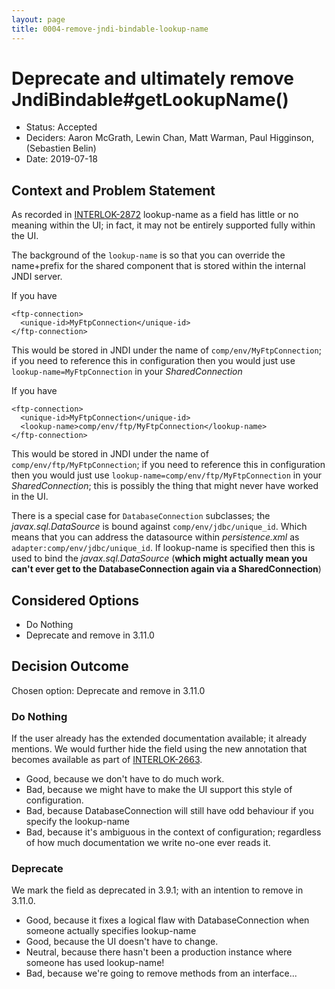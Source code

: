 ```yaml
---
layout: page
title: 0004-remove-jndi-bindable-lookup-name
---
```

# Deprecate and ultimately remove JndiBindable#getLookupName()

* Status: Accepted
* Deciders: Aaron McGrath, Lewin Chan, Matt Warman, Paul Higginson, (Sebastien Belin)
* Date: 2019-07-18


## Context and Problem Statement

As recorded in [INTERLOK-2872](https://adaptris.atlassian.net/browse/INTERLOK-2872) lookup-name as a field has little or no meaning within the UI; in fact, it may not be entirely supported fully within the UI.

The background of the `lookup-name` is so that you can override the name+prefix for the shared component that is stored within the internal JNDI server. 

If you have

```
<ftp-connection>
  <unique-id>MyFtpConnection</unique-id>
</ftp-connection>
```
This would be stored in JNDI under the name of `comp/env/MyFtpConnection`; if you need to reference this in configuration then you would just use `lookup-name=MyFtpConnection` in your _SharedConnection_

If you have

```
<ftp-connection>
  <unique-id>MyFtpConnection</unique-id>
  <lookup-name>comp/env/ftp/MyFtpConnection</lookup-name>
</ftp-connection>
```

This would be stored in JNDI under the name of `comp/env/ftp/MyFtpConnection`; if you need to reference this in configuration then you would just use `lookup-name=comp/env/ftp/MyFtpConnection` in your _SharedConnection_; this is possibly the thing that might never have worked in the UI.

There is a special case for `DatabaseConnection` subclasses; the _javax.sql.DataSource_ is bound against `comp/env/jdbc/unique_id`. Which means that you can address the datasource within _persistence.xml_ as `adapter:comp/env/jdbc/unique_id`. If lookup-name is specified then this is used to bind the _javax.sql.DataSource_ (__which might actually mean you can't ever get to the DatabaseConnection again via a SharedConnection__)

## Considered Options

* Do Nothing
* Deprecate and remove in 3.11.0

## Decision Outcome

Chosen option: Deprecate and remove in 3.11.0

### Do Nothing

If the user already has the extended documentation available; it already mentions.
We would further hide the field using the new annotation that becomes available as part of [INTERLOK-2663](https://adaptris.atlassian.net/browse/INTERLOK-2663).

* Good, because we don't have to do much work.
* Bad, because we might have to make the UI support this style of configuration.
* Bad, because DatabaseConnection will still have odd behaviour if you specify the lookup-name
* Bad, because it's ambiguous in the context of configuration; regardless of how much documentation we write no-one ever reads it.

### Deprecate

We mark the field as deprecated in 3.9.1; with an intention to remove in 3.11.0. 

* Good, because it fixes a logical flaw with DatabaseConnection when someone actually specifies lookup-name
* Good, because the UI doesn't have to change.
* Neutral, because there hasn't been a production instance where someone has used lookup-name!
* Bad, because we're going to remove methods from an interface...

